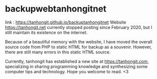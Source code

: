 # backupwebtanhongitnet

link : https://tanhongit.github.io/backuptanhongitnet
Website https://tanhongit.net currently stopped posting since February 2020, but I still maintain its existence on the internet.

Because of a beautiful memory with the website, I have moved the overall source code from PHP to static HTML for backup as a souvenir. However, there are still many errors in this static HTML source.

Currently, tanhongit has established a new site at https://tanhongit.com, specializing in sharing programming knowledge and synthesizing some computer tips and technology. Hope you welcome to read. <3
